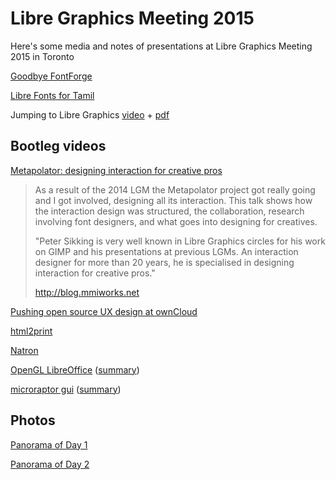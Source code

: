 # Libre Graphics Meeting 2015

Here's some media and notes of presentations at Libre Graphics Meeting 2015 in Toronto

[Goodbye FontForge](goodbye-fontforge.md)

[Libre Fonts for Tamil](libre-fonts-for-tamil.md)

Jumping to Libre Graphics [video](https://youtu.be/V3Xv04O2L6A) + [pdf](jumping-to-libre-graphics.pdf)

## Bootleg videos 

[Metapolator: designing interaction for creative pros](https://youtu.be/PWv20kJSbwU)

> As a result of the 2014 LGM the Metapolator project got really going and I got involved, designing all its interaction. This talk shows how the interaction design was structured, the collaboration, research involving font designers, and what goes into designing for creatives.
>
> "Peter Sikking is very well known in Libre Graphics circles for his work on GIMP and his presentations at previous LGMs. An interaction designer for more than 20 years, he is specialised in designing interaction for creative pros."
>
> http://blog.mmiworks.net

[Pushing open source UX design at ownCloud](https://youtu.be/fHeiK7rTg5A)

[html2print](http://www.youtube.com/watch?v=5Z3gN7btok8)

[Natron](http://www.youtube.com/watch?v=qvbcQsj-7QY)

[OpenGL LibreOffice](http://www.youtube.com/watch?v=tt8igYxWro4) ([summary](http://libregraphicsmeeting.org/2015/program/##markus-mohrhard-opengl-in-libreoffice))

[microraptor gui](https://www.youtube.com/watch?v=CbPX8LnMf2c) ([summary](http://libregraphicsmeeting.org/2015/program/##Øyvind-kolås-microraptor-gui,-an-immediate-compromise))


## Photos

[Panorama of Day 1](https://plus.google.com/+DaveCrossland/posts/6bcaashcLxT?pid=6143301334474355122&oid=107256173895795146408)

[Panorama of Day 2](https://plus.google.com/+DaveCrossland/posts/6bcaashcLxT?pid=6143565684991459602&oid=107256173895795146408)
